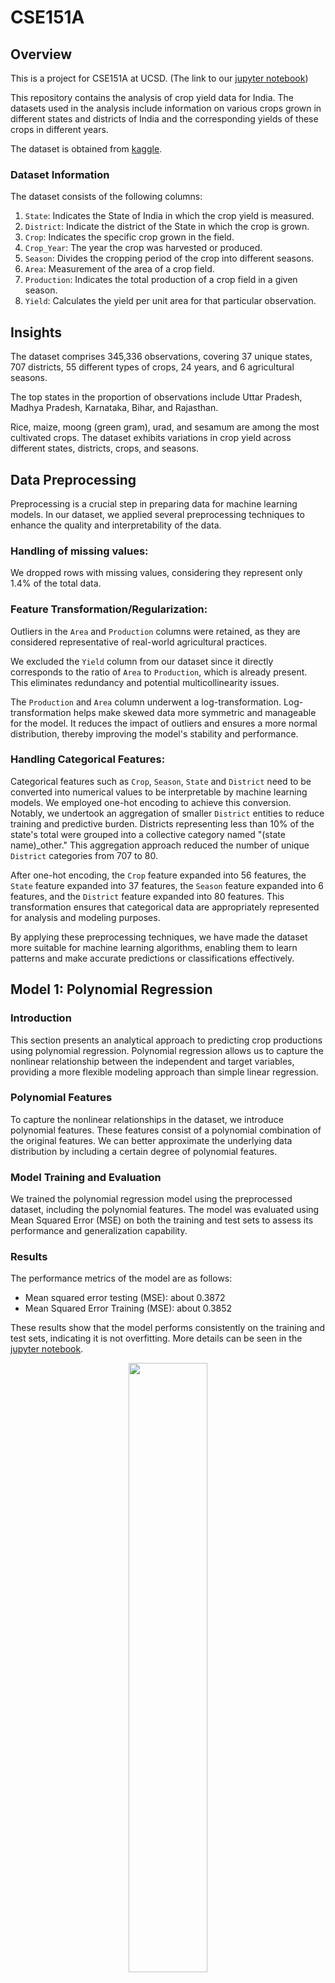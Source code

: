 # CSE151A
## Overview
This is a project for CSE151A at UCSD. (The link to our <a href="https://github.com/xgui17/CSE151A/blob/main/Group%20Project%20Milestone%20%233.ipynb">jupyter notebook</a>)

This repository contains the analysis of crop yield data for India. The datasets used in the analysis include information on various crops grown in different states and districts of India and the corresponding yields of these crops in different years.

The dataset is obtained from <a href=https://www.kaggle.com/datasets/zsinghrahulk/india-crop-yield/data>kaggle</a>.

### Dataset Information
The dataset consists of the following columns:

  1. `State`: Indicates the State of India in which the crop yield is measured.
  2. `District`: Indicate the district of the State in which the crop is grown.
  3. `Crop`: Indicates the specific crop grown in the field. 
  4. `Crop_Year`: The year the crop was harvested or produced. 
  5. `Season`: Divides the cropping period of the crop into different seasons. 
  6. `Area`: Measurement of the area of a crop field. 
  7. `Production`: Indicates the total production of a crop field in a given season. 
  8. `Yield`: Calculates the yield per unit area for that particular observation.

## Insights

The dataset comprises 345,336 observations, covering 37 unique states, 707 districts, 55 different types of crops, 24 years, and 6 agricultural seasons.

The top states in the proportion of observations include Uttar Pradesh, Madhya Pradesh, Karnataka, Bihar, and Rajasthan.

Rice, maize, moong (green gram), urad, and sesamum are among the most cultivated crops.
The dataset exhibits variations in crop yield across different states, districts, crops, and seasons.

## Data Preprocessing
Preprocessing is a crucial step in preparing data for machine learning models. In our dataset, we applied several preprocessing techniques to enhance the quality and interpretability of the data.

### Handling of missing values: 

We dropped rows with missing values, considering they represent only 1.4% of the total data.

### Feature Transformation/Regularization:

Outliers in the `Area` and `Production` columns were retained, as they are considered representative of real-world agricultural practices.

We excluded the `Yield` column from our dataset since it directly corresponds to the ratio of `Area` to `Production`, which is already present. This eliminates redundancy and potential multicollinearity issues.

The `Production` and `Area` column underwent a log-transformation. Log-transformation helps make skewed data more symmetric and manageable for the model. It reduces the impact of outliers and ensures a more normal distribution, thereby improving the model's stability and performance.

### Handling Categorical Features:

Categorical features such as `Crop`, `Season`, `State` and `District` need to be converted into numerical values to be interpretable by machine learning models. We employed one-hot encoding to achieve this conversion. Notably, we undertook an aggregation of smaller `District` entities to reduce training and predictive burden. Districts representing less than 10% of the state's total were grouped into a collective category named "(state name)_other." This aggregation approach reduced the number of unique `District` categories from 707 to 80.

After one-hot encoding, the `Crop` feature expanded into 56 features, the `State` feature expanded into 37 features, the `Season` feature expanded into 6 features, and the `District` feature expanded into 80 features. This transformation ensures that categorical data are appropriately represented for analysis and modeling purposes.

By applying these preprocessing techniques, we have made the dataset more suitable for machine learning algorithms, enabling them to learn patterns and make accurate predictions or classifications effectively.

## Model 1: Polynomial Regression

### Introduction
This section presents an analytical approach to predicting crop productions using polynomial regression. Polynomial regression allows us to capture the nonlinear relationship between the independent and target variables, providing a more flexible modeling approach than simple linear regression.

### Polynomial Features
To capture the nonlinear relationships in the dataset, we introduce polynomial features. These features consist of a polynomial combination of the original features. We can better approximate the underlying data distribution by including a certain degree of polynomial features. 

### Model Training and Evaluation
We trained the polynomial regression model using the preprocessed dataset, including the polynomial features. The model was evaluated using Mean Squared Error (MSE) on both the training and test sets to assess its performance and generalization capability.

### Results
The performance metrics of the model are as follows:
- Mean squared error testing (MSE): about 0.3872
- Mean Squared Error Training (MSE): about 0.3852

These results show that the model performs consistently on the training and test sets, indicating it is not overfitting. More details can be seen in the <a href="https://github.com/xgui17/CSE151A/blob/main/Group%20Project%20Milestone%20%233.ipynb">jupyter notebook</a>.

<p align="center">
  <img src="assets/model1_actual_vs_pred.png" width="50%" height="50%">
</p>

<p align="center" style="font-size:85%">
  Figure 1: Actual vs. Predicted Production. It shows the alignment of our model's predictions with the actual `Production` values.
</p>

<p align="center">
  <img src="assets/model1_fitting_graph.png" width="50%" height="50%">
</p>

<p align="center" style="font-size:85%">
  Figure 2: the fitting graph. Our model with 2 interaction terms has improved performance compared to models with fewer interaction terms.
</p>


### Conclusion
The polynomial regression model is the first step in our analysis, allowing us to capture nonlinear relationships and gain insight into the factors that affect crop production. We will further refine and improve the model, such as feature selection, regularization, and exploring other regression models to improve prediction accuracy and deepen our understanding of crop production dynamics.

## Future models

In addition to the polynomial regression model discussed earlier, we are considering exploring two other models: dense layer neural networks and random forests.

### Neural networks with dense layers
Neural networks are powerful models that capture the complexity of nonlinear relationships in data. By using dense layers, neural networks can automatically learn the interactions between features, thus reducing the need for manual feature engineering. This makes them ideal for datasets like ours, where traditional linear models or simple polynomials may not adequately capture underlying patterns. Neural network modeling is flexible and has the potential to improve prediction accuracy.

### Random Forests
Random Forest is another model we plan to explore further. It is known for its robustness to overfitting and its ability to handle complex interactions between features. Random forests are particularly suitable for datasets with mixed feature types, as they can efficiently handle numeric and categorical variables. In addition, Random Forest can handle high dimensionality due to the single coding of categorical variables, which makes it an ideal candidate model for our dataset.

### Evaluation of Data, Labels, and Loss Function

The similarity in performance metrics suggests that the data and labels were sufficiently represented by the training and test datasets. The consistent performance also implies that the data was properly cleaned and preprocessed, including the effective use of one-hot encoding for categorical variables, ensuring that no significant bias or noise was introduced. The choice of Mean Squared Error (MSE) as the loss function appears to have been appropriate for this regression task, as evidenced by the model's ability to generalize well from the training data to unseen data.

## Model 2: Random Forest Regression

### Introduction
In this section, we explore the application of Random Forest Regression as a modeling technique for crop production forecasting. Random forest regression is a powerful ensemble learning method capable of capturing complex relationships in data by combining multiple decision trees.

### Model Training and Evaluation
We trained the random forest regression model using the first model's processed data and features. The dataset was split into training and test sets to facilitate model evaluation. The model is then fitted to the training data and used to make predictions on the test set.

### Results
The performance metrics of the model are as follows:
- Mean squared error Testing (MSE): about 0.7894
- Mean Squared Error Training (MSE): about 0.7853

This indicates that the test set has a slightly higher error than the training set, suggesting slight overfitting.

### Hyperparameter Tuning
To optimize the performance of the model, we tuned the hyperparameters with 5-fold cross-validation using GridSearchCV. This involved exploring different combinations of hyperparameters, such as the number of estimators and the maximum depth of the tree, to determine the optimal configuration.

### Results
- Best Parameters: 'max_depth': 15, 'n_estimators': 200
- Best Model Mean Squared Error: 0.5588088610648668

<p align="center">
  <img src="assets/model2_fittingG.png" width="50%" height="50%">
</p>

<p align="center" style="font-size:85%">
  Figure 3: the fitting graph of Model 2. Our model after Hyperparameter Tuning has improved performance.
</p>

### Conclusion.
The random forest regression model initially exhibited a degree of overfitting, which was reflected in the higher MSE on the test set than on the training set. However, by tuning the hyperparameters, we significantly improved the performance of the model, thereby reducing the MSE on both the training and test sets.

The random forest regression model showed better performance after hyperparameter tuning than the polynomial regression model. Despite encountering runtime issues due to the model's computational complexity, we optimized the model's performance through effective hyperparameter tuning techniques.

To further enhance the random forest regression model, we can explore the dimensionality reduction technique and try to use the ensemble approach to improve the prediction accuracy while solving the runtime limitation problem. In conclusion, the random forest regression model shows better prediction of crop yields. 

### Next Model Plan
We plan to use Neural Networks as our next model. Neural networks are good at modeling complex, non-linear relationships between features, which might not be effectively captured by polynomial regression or even random forests, as used in our first two models. Production can be influenced by intricate interactions between various factors, such as area, season, and so on. A neural network's ability to capture these non-linearities could lead to better predictive performance. Additionally, after one-hot encoding of categorical variables, our datasets become high-dimensional. Neural networks are adept at handling high-dimensional data and automatically learning feature representations that are most relevant for prediction, potentially leading to more accurate predictions.
